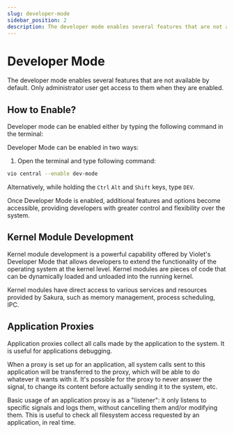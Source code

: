 ```yaml
---
slug: developer-mode
sidebar_position: 2
description: The developer mode enables several features that are not available by default.
---
```


# Developer Mode

The developer mode enables several features that are not
available by default. Only administrator user get access to
them when they are enabled.

## How to Enable?

Developer mode can be enabled either by typing the following command
in the terminal:

Developer Mode can be enabled in two ways:

1. Open the terminal and type following command:

```sh
vio central --enable dev-mode
```

Alternatively, while holding the `Ctrl` `Alt` and `Shift` keys, type `DEV`.

Once Developer Mode is enabled, additional features and options become accessible,
providing developers with greater control and flexibility over the system.

## Kernel Module Development

Kernel module development is a powerful capability offered by Violet's Developer
Mode that allows developers to extend the functionality of the operating system at
the kernel level. Kernel modules are pieces of code that can be dynamically loaded
and unloaded into the running kernel.

Kernel modules have direct access to various services and resources provided by Sakura,
such as memory management, process scheduling, IPC.

## Application Proxies

Application proxies collect all calls made by the application to the system.
It is useful for applications debugging.

When a proxy is set up for an application, all system calls sent to this application
will be transferred to the proxy, which will be able to do whatever it wants with it.
It's possible for the proxy to never answer the signal, to change its content before actually sending it to the system, etc.

Basic usage of an application proxy is as a "listener": it only listens to
specific signals and logs them, without cancelling them and/or modifying them.
This is useful to check all filesystem access requested by an application, in real time.
